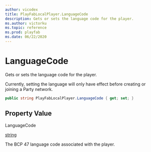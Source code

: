 ```yaml
---
author: vicodex
title: PlayFabLocalPlayer.LanguageCode
description: Gets or sets the language code for the player.
ms.author: victorku
ms.topic: reference
ms.prod: playfab
ms.date: 06/22/2020
---
```


# LanguageCode

Gets or sets the language code for the player.

Currently, setting the language will only have effect before creating or joining a Party network.

```csharp
public string PlayFabLocalPlayer.LanguageCode { get; set; }
```

## Property Value

LanguageCode

[string](https://docs.microsoft.com/dotnet/api/system.string?view=netcore-3.1&preserve-view=true)

The BCP 47 language code associated with the player.

